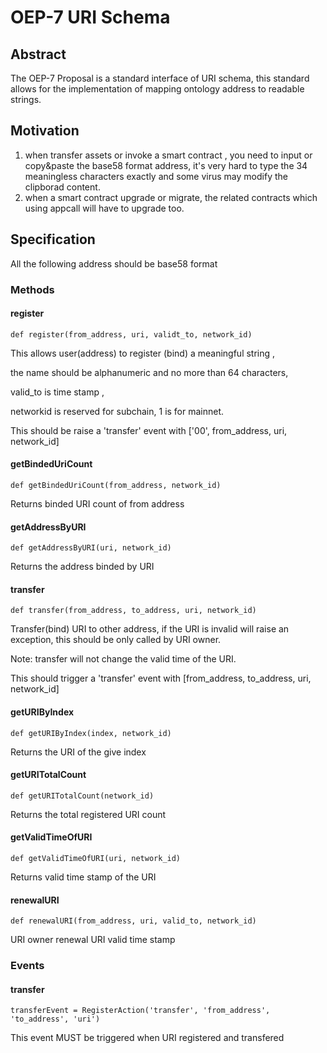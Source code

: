 # OEP-7 URI Schema

## Abstract

The OEP-7 Proposal is a standard interface of URI schema,  this standard allows for the implementation of mapping ontology address to readable strings.



## Motivation

1.  when transfer assets or invoke a smart contract , you need to input or copy&paste the base58 format address, it's very hard to type the 34 meaningless characters exactly and  some virus may modify the clipborad content.
2. when a smart contract upgrade or migrate, the related contracts which using appcall  will have to upgrade too.



## Specification

All the following address should be base58 format

### Methods

#### register

```
def register(from_address, uri, validt_to, network_id)
```

This allows user(address) to register (bind) a meaningful string ,

the  name should be alphanumeric and no more than 64 characters, 

valid_to is time stamp ,

networkid is reserved for subchain, 1 is for mainnet.

This should be raise a 'transfer' event with ['00', from_address, uri, network_id]


#### getBindedUriCount

```
def getBindedUriCount(from_address, network_id)
```

Returns binded URI count of from address



#### getAddressByURI

```
def getAddressByURI(uri, network_id)
```

Returns the address binded by URI



#### transfer

```
def transfer(from_address, to_address, uri, network_id)
```

Transfer(bind) URI to other address, if the URI is invalid will raise an exception, this should be only called by URI owner. 

Note: transfer will not change the valid time of the URI.

This should trigger a 'transfer' event with [from_address, to_address, uri, network_id]



#### getURIByIndex

```
def getURIByIndex(index, network_id)
```

Returns the URI of the give index



#### getURITotalCount

```
def getURITotalCount(network_id)
```

Returns the total registered URI count 



#### getValidTimeOfURI

```
def getValidTimeOfURI(uri, network_id)
```

Returns valid time stamp of the URI



#### renewalURI

```
def renewalURI(from_address, uri, valid_to, network_id)
```

URI owner renewal URI valid time stamp



### Events

#### transfer

```
transferEvent = RegisterAction('transfer', 'from_address', 'to_address', 'uri')
```

This event MUST be triggered when URI registered and transfered
